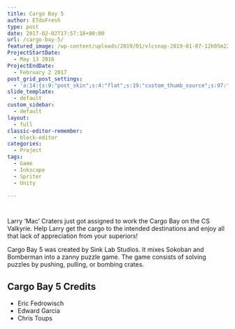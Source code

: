 ```yaml
---
title: Cargo Bay 5
author: ETdoFresh
type: post
date: 2017-02-02T17:57:18+00:00
url: /cargo-bay-5/
featured_image: /wp-content/uploads/2019/01/vlcsnap-2019-01-07-12h05m22s248-1200x675.png
ProjectStartDate:
  - May 13 2016
ProjectEndDate:
  - February 2 2017
post_grid_post_settings:
  - 'a:14:{s:9:"post_skin";s:4:"flat";s:19:"custom_thumb_source";s:97:"https://www.etdofresh.com/wp-content/plugins/post-grid/assets/frontend/css/images/placeholder.png";s:16:"thumb_custom_url";s:0:"";s:17:"font_awesome_icon";s:0:"";s:23:"font_awesome_icon_color";s:0:"";s:22:"font_awesome_icon_size";s:0:"";s:17:"custom_youtube_id";s:0:"";s:15:"custom_vimeo_id";s:0:"";s:21:"custom_dailymotion_id";s:0:"";s:14:"custom_mp3_url";s:0:"";s:20:"custom_soundcloud_id";s:0:"";s:16:"custom_video_MP4";s:0:"";s:16:"custom_video_OGV";s:0:"";s:17:"custom_video_WEBM";s:0:"";}'
slide_template:
  - default
custom_sidebar:
  - default
layout:
  - full
classic-editor-remember:
  - block-editor
categories:
  - Project
tags:
  - Game
  - Inkscape
  - Spriter
  - Unity

---
```

<div class="wp-block-columns has-2-columns">
  <div class="wp-block-column">
    <figure class="wp-block-image"><a href="https://www.etdofresh.com/wp-content/uploads/2019/01/vlcsnap-2019-01-07-12h05m22s248.png"><img src="https://www.etdofresh.com/wp-content/uploads/2019/01/vlcsnap-2019-01-07-12h05m22s248-1024x576.png" alt="" class="wp-image-1457" srcset="http://localhost/wp-content/uploads/2019/01/vlcsnap-2019-01-07-12h05m22s248-1024x576.png 1024w, http://localhost/wp-content/uploads/2019/01/vlcsnap-2019-01-07-12h05m22s248-1080x608.png 1080w, http://localhost/wp-content/uploads/2019/01/vlcsnap-2019-01-07-12h05m22s248-300x169.png 300w, http://localhost/wp-content/uploads/2019/01/vlcsnap-2019-01-07-12h05m22s248-768x432.png 768w, http://localhost/wp-content/uploads/2019/01/vlcsnap-2019-01-07-12h05m22s248-1200x675.png 1200w, http://localhost/wp-content/uploads/2019/01/vlcsnap-2019-01-07-12h05m22s248.png 1920w" sizes="(max-width: 1024px) 100vw, 1024px" /></a></figure>
  </div>
  
  <div class="wp-block-column">
    <figure class="wp-block-image"><a href="https://www.etdofresh.com/wp-content/uploads/2019/01/vlcsnap-2019-01-07-12h06m48s948-1024x576.png"><img src="https://www.etdofresh.com/wp-content/uploads/2019/01/vlcsnap-2019-01-07-12h06m48s948-1024x576.png" alt="" class="wp-image-1458" srcset="http://localhost/wp-content/uploads/2019/01/vlcsnap-2019-01-07-12h06m48s948-1024x576.png 1024w, http://localhost/wp-content/uploads/2019/01/vlcsnap-2019-01-07-12h06m48s948-300x169.png 300w, http://localhost/wp-content/uploads/2019/01/vlcsnap-2019-01-07-12h06m48s948-768x432.png 768w, http://localhost/wp-content/uploads/2019/01/vlcsnap-2019-01-07-12h06m48s948-1200x675.png 1200w, http://localhost/wp-content/uploads/2019/01/vlcsnap-2019-01-07-12h06m48s948.png 1920w" sizes="(max-width: 1024px) 100vw, 1024px" /></a></figure>
  </div>
</div>

Larry &#8216;Mac&#8217; Craters just got assigned to work the Cargo Bay on the CS Valkyrie. Help Larry get the cargo to the intended destinations and enjoy all that lack of appreciation from your superiors!

<!--more-->

Cargo Bay 5 was created by Sink Lab Studios. It mixes Sokoban and Bomberman into a zanny puzzle game. The game consists of solving puzzles by pushing, pulling, or bombing crates.

## Cargo Bay 5 Credits

  * Eric Fedrowisch
  * Edward Garcia
  * Chris Toups